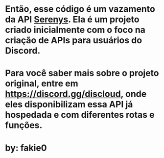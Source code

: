 # Então, esse código é um vazamento da API [Serenys](https://serenys.xyz/). Ela é um projeto criado inicialmente com o foco na criação de APIs para usuários do Discord.
# Para você saber mais sobre o projeto original, entre em https://discord.gg/discloud, onde eles disponibilizam essa API já hospedada e com diferentes rotas e funções.

# by: fakie0
